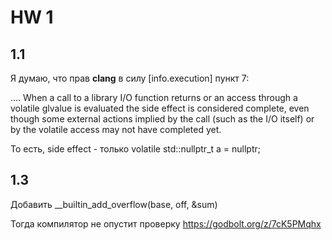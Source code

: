 # HW 1

## 1.1

Я думаю, что прав **clang** в силу [info.execution] пункт 7:

…. When a call to a library I/O function returns or an access through a volatile glvalue is evaluated the side effect is considered complete, even though some external actions implied by the call (such as the I/O itself) or by the volatile access may not have completed yet.

То есть, side effect - только volatile std::nullptr_t a = nullptr;

## 1.3

Добавить __builtin_add_overflow(base, off, &sum)

Тогда компилятор не опустит проверку
https://godbolt.org/z/7cK5PMqhx